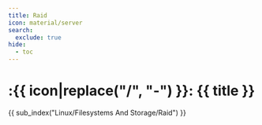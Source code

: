 ```yaml
---
title: Raid
icon: material/server
search:
  exclude: true
hide:
  - toc
---
```


# :{{ icon|replace("/", "-") }}: {{ title }}

{{ sub_index("Linux/Filesystems And Storage/Raid") }}
